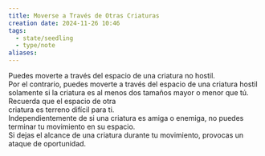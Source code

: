 ```yaml
---
title: Moverse a Través de Otras Criaturas
creation date: 2024-11-26 10:46
tags:
  - state/seedling
  - type/note
aliases:
---
```

Puedes moverte a través del espacio de una criatura no hostil.  
Por el contrario, puedes moverte a través del espacio de una criatura hostil solamente si la criatura es al menos dos tamaños mayor o menor que tú. Recuerda que el espacio de otra  
criatura es terreno difícil para ti.  
Independientemente de si una criatura es amiga o enemiga, no puedes terminar tu movimiento en su espacio.  
Si dejas el alcance de una criatura durante tu movimiento, provocas un ataque de oportunidad.  